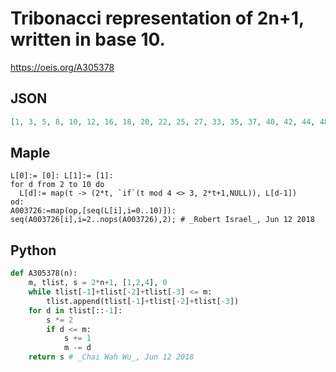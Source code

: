 # Tribonacci representation of 2n\+1, written in base 10\.
https://oeis.org/A305378
## JSON
```JSON
[1, 3, 5, 8, 10, 12, 16, 18, 20, 22, 25, 27, 33, 35, 37, 40, 42, 44, 48, 50, 52, 54, 65, 67, 69, 72, 74, 76, 80, 82, 84, 86, 89, 91, 97, 99, 101, 104, 106, 108, 128, 130, 132, 134, 137, 139, 141, 145, 147, 149, 152, 154, 160, 162, 164, 166, 169, 171, 173, 177, 179, 181, 192, 194, 196, 198, 201]
```
## Maple
```Maple
L[0]:= [0]: L[1]:= [1]:
for d from 2 to 10 do
  L[d]:= map(t -> (2*t, `if`(t mod 4 <> 3, 2*t+1,NULL)), L[d-1])
od:
A003726:=map(op,[seq(L[i],i=0..10)]):
seq(A003726[i],i=2..nops(A003726),2); # _Robert Israel_, Jun 12 2018
```
## Python
```Python
def A305378(n):
    m, tlist, s = 2*n+1, [1,2,4], 0
    while tlist[-1]+tlist[-2]+tlist[-3] <= m:
        tlist.append(tlist[-1]+tlist[-2]+tlist[-3])
    for d in tlist[::-1]:
        s *= 2
        if d <= m:
            s += 1
            m -= d
    return s # _Chai Wah Wu_, Jun 12 2018
```
